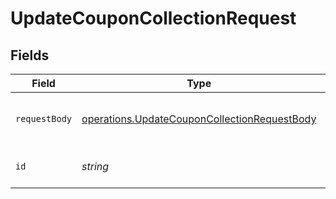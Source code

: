 # UpdateCouponCollectionRequest


## Fields

| Field                                                                                                        | Type                                                                                                         | Required                                                                                                     | Description                                                                                                  |
| ------------------------------------------------------------------------------------------------------------ | ------------------------------------------------------------------------------------------------------------ | ------------------------------------------------------------------------------------------------------------ | ------------------------------------------------------------------------------------------------------------ |
| `requestBody`                                                                                                | [operations.UpdateCouponCollectionRequestBody](../../models/operations/updatecouponcollectionrequestbody.md) | :heavy_check_mark:                                                                                           | Values to update the coupon collection                                                                       |
| `id`                                                                                                         | *string*                                                                                                     | :heavy_check_mark:                                                                                           | Id of the collection to update                                                                               |